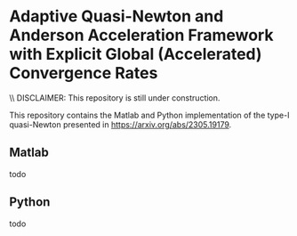 # Adaptive Quasi-Newton and Anderson Acceleration Framework with Explicit Global (Accelerated) Convergence Rates

\\\ DISCLAIMER: This repository is still under construction.

This repository contains the Matlab and Python implementation of the type-I quasi-Newton presented in https://arxiv.org/abs/2305.19179.

## Matlab

todo

## Python

todo
